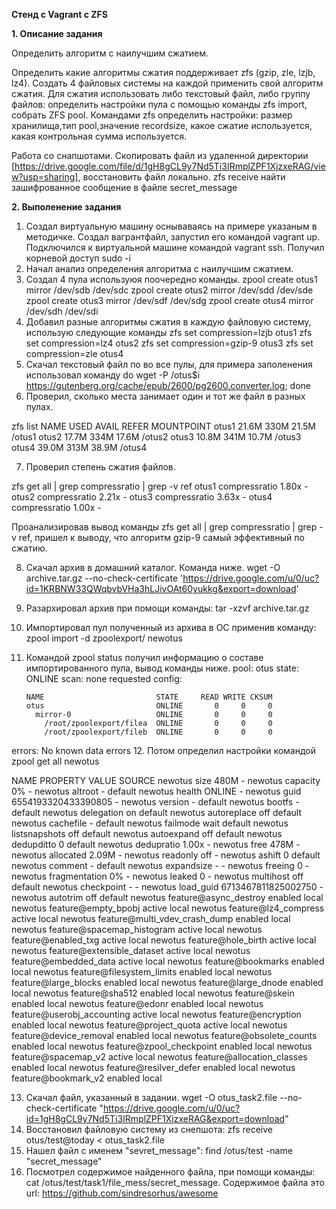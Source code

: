**Стенд с Vagrant c ZFS**

 **1. Описание задания**

  Определить алгоритм с наилучшим сжатием.

  Определить какие алгоритмы сжатия поддерживает zfs (gzip, zle, lzjb, lz4). Создать 4 файловых системы на каждой применить свой алгоритм сжатия. Для сжатия использовать либо текстовый файл, либо группу файлов: определить настройки пула с помощью команды zfs import, собрать ZFS pool. 
Командами zfs определить настройки: размер хранилища,тип pool,значение recordsize, какое сжатие используется, какая контрольная сумма используется.

  Работа со снапшотами. Скопировать файл из удаленной директории [https://drive.google.com/file/d/1gH8gCL9y7Nd5Ti3IRmplZPF1XjzxeRAG/view?usp=sharing], восстановить файл локально. zfs receive найти зашифрованное сообщение в файле secret_message

**2. Выполенение задания**

1. Создал виртуальную машину оснываваясь на примере указаным в методичке. Создал вагрантфайл, запустил его командой vagrant up. Подключился к виртуальной машине командой vagrant ssh. Получил корневой доступ sudo -i
2. Начал анализ определения алгоритма с наилучшим сжатием.
3. Создал 4 пула используюя поочередно команды.
zpool create otus1 mirror /dev/sdb /dev/sdc
zpool create otus2 mirror /dev/sdd /dev/sde
zpool create otus3 mirror /dev/sdf /dev/sdg
zpool create otus4 mirror /dev/sdh /dev/sdi
4. Добавил разные алгоритмы сжатия в каждую файловую систему, использую следующие команды
zfs set compression=lzjb otus1
zfs set compression=lz4 otus2
zfs set compression=gzip-9 otus3
zfs set compression=zle otus4
5. Скачал текстовый файл по во все пулы, для примера заполенения использовал команду
do wget -P /otus$i https://gutenberg.org/cache/epub/2600/pg2600.converter.log; done
6. Проверил, сколько места занимает один и тот же файл в разных пулах. 

zfs list
NAME    USED  AVAIL     REFER  MOUNTPOINT
otus1  21.6M   330M     21.5M  /otus1
otus2  17.7M   334M     17.6M  /otus2
otus3  10.8M   341M     10.7M  /otus3
otus4  39.0M   313M     38.9M  /otus4

7. Проверил степень сжатия файлов.

zfs get all | grep compressratio | grep -v ref
otus1  compressratio         1.80x                  -
otus2  compressratio         2.21x                  -
otus3  compressratio         3.63x                  -
otus4  compressratio         1.00x                  -

Проанализировав вывод команды zfs get all | grep compressratio | grep -v ref, пришел к выводу, что алгоритм gzip-9 самый эффективный по сжатию.

8. Скачал архив в домашний каталог. Команда ниже. 
wget -O archive.tar.gz --no-check-certificate 'https://drive.google.com/u/0/uc?id=1KRBNW33QWqbvbVHa3hLJivOAt60yukkg&export=download'
9. Разархировал архив при помощи команды: tar -xzvf archive.tar.gz
10. Импортировал пул полученный из архива в ОС применив команду: zpool import -d zpoolexport/ newotus
11. Командой zpool status получил информацию о составе импортированного пула, вывод команды ниже.
pool: otus
 state: ONLINE
  scan: none requested
config:


        NAME                         STATE     READ WRITE CKSUM
        otus                         ONLINE       0     0     0
          mirror-0                   ONLINE       0     0     0
            /root/zpoolexport/filea  ONLINE       0     0     0
            /root/zpoolexport/fileb  ONLINE       0     0     0


errors: No known data errors
12. Потом определил настройки командой zpool get all newotus

NAME     PROPERTY                       VALUE                          SOURCE
newotus  size                           480M                           -
newotus  capacity                       0%                             -
newotus  altroot                        -                              default
newotus  health                         ONLINE                         -
newotus  guid                           6554193320433390805            -
newotus  version                        -                              default
newotus  bootfs                         -                              default
newotus  delegation                     on                             default
newotus  autoreplace                    off                            default
newotus  cachefile                      -                              default
newotus  failmode                       wait                           default
newotus  listsnapshots                  off                            default
newotus  autoexpand                     off                            default
newotus  dedupditto                     0                              default
newotus  dedupratio                     1.00x                          -
newotus  free                           478M                           -
newotus  allocated                      2.09M                          -
newotus  readonly                       off                            -
newotus  ashift                         0                              default
newotus  comment                        -                              default
newotus  expandsize                     -                              -
newotus  freeing                        0                              -
newotus  fragmentation                  0%                             -
newotus  leaked                         0                              -
newotus  multihost                      off                            default
newotus  checkpoint                     -                              -
newotus  load_guid                      6713467811825002750            -
newotus  autotrim                       off                            default
newotus  feature@async_destroy          enabled                        local
newotus  feature@empty_bpobj            active                         local
newotus  feature@lz4_compress           active                         local
newotus  feature@multi_vdev_crash_dump  enabled                        local
newotus  feature@spacemap_histogram     active                         local
newotus  feature@enabled_txg            active                         local
newotus  feature@hole_birth             active                         local
newotus  feature@extensible_dataset     active                         local
newotus  feature@embedded_data          active                         local
newotus  feature@bookmarks              enabled                        local
newotus  feature@filesystem_limits      enabled                        local
newotus  feature@large_blocks           enabled                        local
newotus  feature@large_dnode            enabled                        local
newotus  feature@sha512                 enabled                        local
newotus  feature@skein                  enabled                        local
newotus  feature@edonr                  enabled                        local
newotus  feature@userobj_accounting     active                         local
newotus  feature@encryption             enabled                        local
newotus  feature@project_quota          active                         local
newotus  feature@device_removal         enabled                        local
newotus  feature@obsolete_counts        enabled                        local
newotus  feature@zpool_checkpoint       enabled                        local
newotus  feature@spacemap_v2            active                         local
newotus  feature@allocation_classes     enabled                        local
newotus  feature@resilver_defer         enabled                        local
newotus  feature@bookmark_v2            enabled                        local

13. Скачал файл, указанный в задании. wget -O otus_task2.file --no-check-certificate "https://drive.google.com/u/0/uc?id=1gH8gCL9y7Nd5Ti3IRmplZPF1XjzxeRAG&export=download"
14. Восстановил файловую систему из снепшота: zfs receive otus/test@today < otus_task2.file
15. Нашел файл с именем "sevret_message": find /otus/test -name "secret_message"
16. Посмотрел содержимое найденного файла, при помощи команды: cat /otus/test/task1/file_mess/secret_message.
Содержимое файла это url: https://github.com/sindresorhus/awesome

